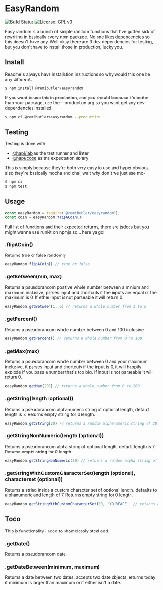 # EasyRandom
[![Build Status](https://travis-ci.org/ctrlaltcookie/easyrandom.svg?branch=master)](https://travis-ci.org/ctrlaltcookie/easyrandom)
[![License: GPL v3](https://img.shields.io/badge/License-GPLv3-blue.svg)](https://www.gnu.org/licenses/gpl-3.0)

Easy random is a bunch of simple random functions that I've gotten sick of rewriting in basically every npm package. No one likes dependencies so this doesn't have any. Well okay there are 3 dev dependencies for testing, but you don't have to install those in production, lucky you.

## Install

Readme's always have installation instructions so why would this one be any different.

```bash
$ npm install @remibutler/easyrandom
```

If you want to use this in production, and you should because it's better than your package, use the --production arg so you wont get any dev-dependencies installed.

```bash
$ npm ci @remibutler/easyrandom --production
```

## Testing

Testing is done with:

* [@hapi/lab](https://github.com/hapijs/lab) as the test runner and linter
* [@hapi/code](https://github.com/hapijs/code) as the expectation library

This is simply because they're both very easy to use and hyper obvious, also they're basically mocha and chai, wait why don't we just use mo-

```bash
$ npm ci
$ npm test
```

## Usage

```javascript
const easyRandom = require('@remibutler/easyrandom');
const coin = easyRandom.flipACoin();
```

Full list of functions and their expected returns, there are jsdocs but you might wanna use runkit on npmjs so... here ya go!

### .flipACoin()

Returns true or false randomly

```javascript
easyRandom.flipACoin() // true or false
```

### .getBetween(min, max)

Returns a psuedorandom positive whole number between a minium and maximum inclusive, parses input and shortcuts if the inputs are equal or the maximum is 0. If ether input is not parseable it will return 0.

```javascript
easyRandom.getBetween(1, 6) // returns a whole number from 1 to 6
```

### .getPercent()

Returns a pseudorandom whole number between 0 and 100 inclusive

```javascript
easyRandom.getPercent() // returns a whole number from 0 to 100
```

### .getMax(max)

Returns a psuedorandom whole number between 0 and your maximum inclusive, it parses input and shortcuts if the input is 0, it will happily explode if you pass a number that's too big. If input is not parseable it will return 0.

```javascript
easyRandom.getMax(200) // returns a whole number from 0 to 200
```

### .getString(length (optional))

Returns a pseudorandom alphanumeric string of optional length, default length is 7. Returns empty string for 0 length.

```javascript
easyRandom.getString(20) // returns a random alphanumeric string of 20 characters
```

### .getStringNonNumeric(length (optional))

Returns a pseudorandom alpha string of optional length, default length is 7. Returns empty string for 0 length.

```javascript
easyRandom.getStringNonNumeric(20) // returns a random alpha string of 20 characters
```

### .getStringWithCustomCharacterSet(length (optional), characterset (optional))

Returns a string inside a custom character set of optional length, defaults to alphanumeric and length of 7. Returns empty string for 0 length.

```javascript
easyRandom.getStringWithCustomCharacterSet(20, 'YOURFACE') // returns a random string from characterset provided of 20 characters
```

## Todo

This is functionality i need to ~~shamelessly steal~~ add.

### .getDate()

Returns a pseudorandom date.

### .getDateBetween(minimum, maximum)

Returns a date between two dates, accepts two date objects, returns today if minimum is larger than maximum or if either isn't a date.
